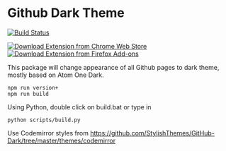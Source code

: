 # Github Dark Theme

[![Build Status](https://travis-ci.org/poychang/github-dark-theme.svg?branch=master)](https://travis-ci.org/poychang/github-dark-theme)

[![Download Extension from Chrome Web Store](https://i.imgur.com/yF81YSi.png)](https://chrome.google.com/webstore/detail/github-dark-theme/odkdlljoangmamjilkamahebpkgpeacp)
[![Download Extension from Firefox Add-ons](https://i.imgur.com/1ONs3pz.jpg)](https://addons.mozilla.org/addon/github-dark-theme/)

This package will change appearance of all Github pages to dark theme, mostly based on Atom One Dark.

```
npm run version+
npm run build
```

Using Python, double click on build.bat or type in

```
python scripts/build.py
```

Use Codemirror styles from https://github.com/StylishThemes/GitHub-Dark/tree/master/themes/codemirror


